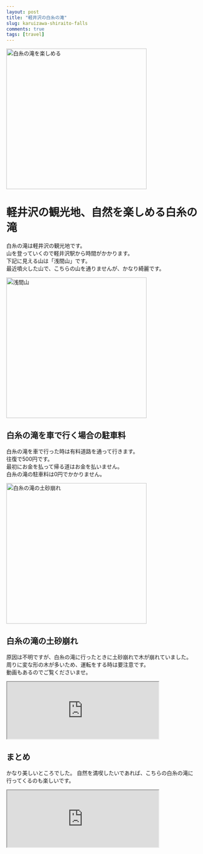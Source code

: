 ```yaml
---
layout: post
title: "軽井沢の白糸の滝"
slug: karuizawa-shiraito-falls
comments: true
tags: [travel]
---
```


<img src="https://drive.google.com/uc?export=view&id=1e53mOTrB5jJNP5F51hLA-ySE4kxBoCOE"  width="370" alt="白糸の滝を楽しめる">

# 軽井沢の観光地、自然を楽しめる白糸の滝
白糸の滝は軽井沢の観光地です。  
山を登っていくので軽井沢駅から時間がかかります。  
下記に見える山は「浅間山」です。  
最近噴火した山で、こちらの山を通りませんが、かなり綺麗です。  

<img src="https://drive.google.com/uc?export=view&id=1lGbOVPKGwwpZ0bSpnS0qflUJuRsGgOhm"  width="370" alt="浅間山">

## 白糸の滝を車で行く場合の駐車料
白糸の滝を車で行った時は有料道路を通って行きます。  
往復で500円です。  
最初にお金を払って帰る道はお金を払いません。  
白糸の滝の駐車料は0円でかかりません。  


<img src="https://drive.google.com/uc?export=view&id=14d7fvYPNnOXm1zJvD-v3RHyAe8aKkDi7"  width="370" alt="白糸の滝の土砂崩れ">

## 白糸の滝の土砂崩れ
原因は不明ですが、白糸の滝に行ったときに土砂崩れで木が崩れていました。  
周りに変な形の木が多いため、運転をする時は要注意です。  
動画もあるのでご覧くださいませ。        
  
<iframe width="400" src="https://youtube.com/embed/c3UIJLv-bzs">
</iframe>

## まとめ
かなり美しいところでした。
自然を満喫したいであれば、こちらの白糸の滝に行ってくるのも楽しいです。  

<iframe width="400" src="https://youtube.com/embed/U1X1vnCkUng">
</iframe>